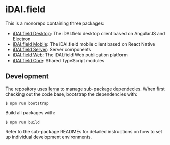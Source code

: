 # iDAI.field

This is a monorepo containing three packages:

* [iDAI.field Desktop](desktop): The iDAI.field desktop client based on AngularJS and Electron
* [iDAI.field Mobile](mobile): The iDAI.field mobile client based on React Native
* [iDAI.field Server](server): Server components
* [iDAI.field Web](web): The iDAI.field Web publication platform
* [iDAI.field Core](core): Shared TypeScript modules

## Development

The repository uses [lerna](https://github.com/lerna/lerna) to manage sub-package dependecies.
When first checking out the code base, bootstrap the dependencies with:

    $ npm run bootstrap

Build all packages with:

    $ npm run build

Refer to the sub-package READMEs for detailed instructions on how to set up individual
development environments.
